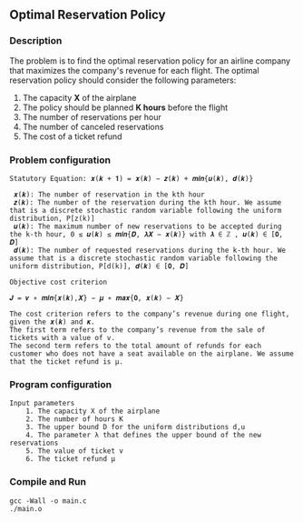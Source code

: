 
## Optimal Reservation Policy

### Description

The problem is to find the optimal reservation policy for an airline company that maximizes the company's revenue for each flight. The optimal reservation policy should consider the following parameters:

1. The capacity **X** of the airplane
2. The policy should be planned **K hours** before the flight
3. The number of reservations per hour
4. The number of canceled reservations
5. The cost of a ticket refund

### Problem configuration

    Statutory Equation: 𝒙(𝒌 + 𝟏) = 𝒙(𝒌) − 𝒛(𝒌) + 𝒎𝒊𝒏{𝒖(𝒌), 𝒅(𝒌)}

     𝒙(𝒌): The number of reservation in the kth hour
     𝒛(𝒌): The number of the reservation during the kth hour. We assume that is a discrete stochastic random variable following the uniform distribution, P[z(k)]
     𝒖(𝒌): The maximum number of new reservations to be accepted during the k-th hour, 0 ≤ 𝒖(𝒌) ≤ 𝒎𝒊𝒏{𝑫, 𝝀𝜲 − 𝒙(𝒌)} with 𝝀 ∈ ℤ , 𝒖(𝒌) ∈ [𝟎, 𝑫]
     𝒅(𝒌): The number of requested reservations during the k-th hour. We assume that is a discrete stochastic random variable following the uniform distribution, P[d(k)], 𝒅(𝒌) ∈ [𝟎, 𝑫]

```
Objective cost criterion    

𝑱 = 𝒗 ∗ 𝒎𝒊𝒏{𝒙(𝒌),𝑿} − 𝝁 ∗ 𝒎𝒂𝒙{𝟎, 𝒙(𝒌) − 𝑿}

The cost criterion refers to the company’s revenue during one flight, given the 𝒙(𝒌) and 𝜿. 
The first term refers to the company’s revenue from the sale of tickets with a value of v. 
The second term refers to the total amount of refunds for each customer who does not have a seat available on the airplane. We assume that the ticket refund is μ.

```

### Program configuration
    Input parameters
        1. The capacity X of the airplane
        2. The number of hours K
        3. The upper bound D for the uniform distributions d,u
        4. The parameter λ that defines the upper bound of the new reservations
        5. The value of ticket v
        6. The ticket refund μ



### Compile and Run
    gcc -Wall -o main.c
    ./main.o
